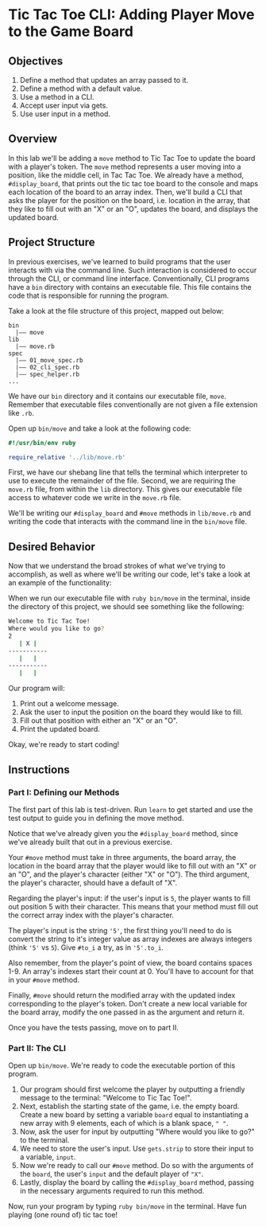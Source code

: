 # Tic Tac Toe CLI: Adding Player Move to the Game Board

## Objectives

1. Define a method that updates an array passed to it.
2. Define a method with a default value.
3. Use a method in a CLI.
4. Accept user input via gets.
5. Use user input in a method.

## Overview

In this lab we'll be adding a `move` method to Tic Tac Toe to update the board with a player's token. The `move` method represents a user moving into a position, like the middle cell, in Tac Tac Toe. We already have a method, `#display_board`, that prints out the tic tac toe board to the console and maps each location of the board to an array index. Then, we'll build a CLI that asks the player for the position on the board, i.e. location in the array, that they like to fill out with an "X" or an "O", updates the board, and displays the updated board.

## Project Structure

In previous exercises, we've learned to build programs that the user interacts with via the command line. Such interaction is considered to occur through the CLI, or command line interface. Conventionally, CLI programs have a `bin` directory with contains an executable file. This file contains the code that is responsible for running the program.

Take a look at the file structure of this project, mapped out below:

```
bin
  |–– move
lib
  |–– move.rb
spec
  |–– 01_move_spec.rb
  |–– 02_cli_spec.rb
  |–– spec_helper.rb
...
```

We have our `bin` directory and it contains our executable file, `move`. Remember that executable files conventionally are not given a file extension like `.rb`.

Open up `bin/move` and take a look at the following code:

```ruby
#!/usr/bin/env ruby

require_relative '../lib/move.rb'
```

First, we have our shebang line that tells the terminal which interpreter to use to execute the remainder of the file. Second, we are requiring the `move.rb` file, from within the `lib` directory. This gives our executable file access to whatever code we write in the `move.rb` file.

We'll be writing our `#display_board` and `#move` methods in `lib/move.rb` and writing the code that interacts with the command line in the `bin/move` file.

## Desired Behavior

Now that we understand the broad strokes of what we've trying to accomplish, as well as where we'll be writing our code, let's take a look at an example of the functionality:

When we run our executable file with `ruby bin/move` in the terminal, inside the directory of this project, we should see something like the following:

```bash
Welcome to Tic Tac Toe!
Where would you like to go?
2
   | X |   
-----------
   |   |   
-----------
   |   |   
```

Our program will:

1. Print out a welcome message.
2. Ask the user to input the position on the board they would like to fill.
3. Fill out that position with either an "X" or an "O".
4. Print the updated board.

Okay, we're ready to start coding!

## Instructions

### Part I: Defining our Methods

The first part of this lab is test-driven. Run `learn` to get started and use the test output to guide you in defining the move method.

Notice that we've already given you the `#display_board` method, since we've already built that out in a previous exercise.

Your `#move` method must take in three arguments, the board array, the location in the board array that the player would like to fill out with an "X" or an "O", and the player's character (either "X" or "O"). The third argument, the player's character, should have a default of "X".

Regarding the player's input: if the user's input is `5`, the player wants to fill out position 5 with their character. This means that your method must fill out the correct array index with the player's character.

The player's input is the string `'5'`, the first thing you'll need to do is convert the string to it's integer value as array indexes are always integers (think `'5'` vs `5`). Give `#to_i` a try, as in `'5'.to_i`.

Also remember, from the player's point of view, the board contains spaces 1-9. An array's indexes start their count at 0. You'll have to account for that in your `#move` method.

Finally, `#move` should return the modified array with the updated index corresponding to the player's token. Don't create a new local variable for the board array, modify the one passed in as the argument and return it.

Once you have the tests passing, move on to part II.

### Part II: The CLI

Open up `bin/move`. We're ready to code the executable portion of this program.

1. Our program should first welcome the player by outputting a friendly message to the terminal: "Welcome to Tic Tac Toe!".
2. Next, establish the starting state of the game, i.e. the empty board. Create a new board by setting a variable `board` equal to instantiating a new array with 9 elements, each of which is a blank space, `" "`.  
3. Now, ask the user for input by outputting "Where would you like to go?" to the terminal.
4. We need to store the user's input. Use `gets.strip` to store their input to a variable, `input`.
5. Now we're ready to call our `#move` method. Do so with the arguments of the `board`, the user's `input` and the default player of `"X"`.
6. Lastly, display the board by calling the `#display_board` method, passing in the necessary arguments required to run this method.

Now, run your program by typing `ruby bin/move` in the terminal. Have fun playing (one round of) tic tac toe!
